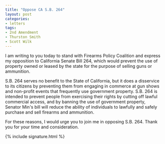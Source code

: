```yaml
---
title: "Oppose CA S.B. 264"
layout: post
categories:
- letters
tags:
- 2nd Amendment
- Thurston Smith
- Scott Wilk
---
```


I am writing to you today to stand with Firearms Policy Coalition and express my opposition to California Senate Bill 264, which would prevent the use of property owned or leased by the state for the purpose of selling guns or ammunition.

S.B. 264 serves no benefit to the State of California, but it does a disservice to its citizens by preventing them from engaging in commerce at gun shows and non-profit events that frequently use government property. S.B. 264 is intended to prevent people from exercising their rights by cutting off lawful commercial access, and by banning the use of government property, Senator Min's bill will reduce the ability of individuals to lawfully and safely purchase and sell firearms and ammunition.

For these reasons, I would urge you to join me in opposing S.B. 264. Thank you for your time and consideration.

{% include signature.html %}
